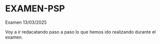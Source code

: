 # EXAMEN-PSP
Examen 13/03/2025

Voy a ir redacatando paso a paso lo que hemos ido realizando durante el examen.

#

